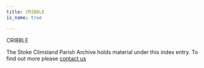```yaml
---
title: CRIBBLE
is_name: true

---
```


CRIBBLE


The Stoke Climsland Parish Archive holds material under this index entry. To find out more please [contact us](/contact/)
